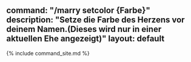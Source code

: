 command: "/marry setcolor {Farbe}"
description: "Setze die Farbe des Herzens vor deinem Namen.(Dieses wird nur in einer aktuellen Ehe angezeigt)"
layout: default
---

{% include command_site.md %}
